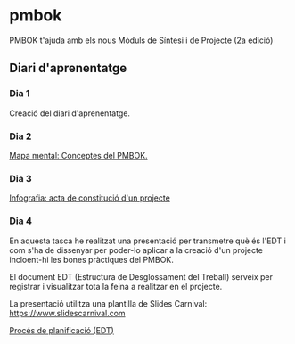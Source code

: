 # pmbok
PMBOK t'ajuda amb els nous Mòduls de Síntesi i de Projecte (2a edició)

## Diari d'aprenentatge

### Dia 1
Creació del diari d'aprenentatge.

### Dia 2
[Mapa mental: Conceptes del PMBOK.](mindmap)

### Dia 3
[Infografia: acta de constitució d'un projecte](acta-constitució/acta.md)

### Dia 4
En aquesta tasca he realitzat una presentació per transmetre què és l'EDT i com s'ha de dissenyar per poder-lo aplicar a la creació d'un projecte incloent-hi les bones pràctiques del PMBOK.

El document EDT (Estructura de Desglossament del Treball) serveix per registrar i visualitzar tota la feina a realitzar en el projecte.

La presentació utilitza una plantilla de Slides Carnival: https://www.slidescarnival.com

[Procés de planificació (EDT)](edt/edt-proces-planificacio.pdf)
